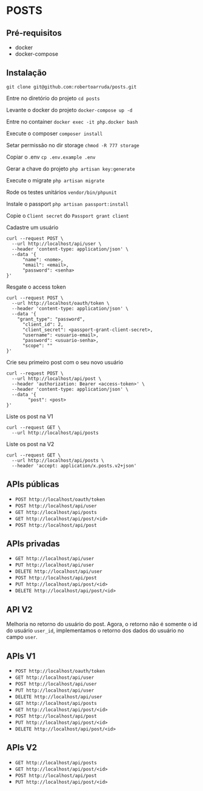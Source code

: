 # POSTS


## Pré-requisitos
- docker
- docker-compose


## Instalação

`git clone git@github.com:robertoarruda/posts.git`

Entre no diretório do projeto `cd posts`

Levante o docker do projeto `docker-compose up -d`

Entre no container `docker exec -it php.docker bash`

Execute o composer `composer install`

Setar permissão no dir storage `chmod -R 777 storage`

Copiar o .env `cp .env.example .env`

Gerar a chave do projeto `php artisan key:generate`

Execute o migrate `php artisan migrate`

Rode os testes unitários `vendor/bin/phpunit`

Instale o passport `php artisan passport:install`

Copie o `Client secret` do `Passport grant client`

Cadastre um usuário
```
curl --request POST \
  --url http://localhost/api/user \
  --header 'content-type: application/json' \
  --data '{
      "name": <nome>,
      "email": <email>,
      "password": <senha>
}'
```

Resgate o access token
```
curl --request POST \
  --url http://localhost/oauth/token \
  --header 'content-type: application/json' \
  --data '{
	"grant_type": "password",
      "client_id": 2,
      "client_secret": <passport-grant-client-secret>,
      "username": <usuario-email>,
      "password": <usuario-senha>,
      "scope": ""
}'
```

Crie seu primeiro post com o seu novo usuário
```
curl --request POST \
  --url http://localhost/api/post \
  --header 'authorization: Bearer <access-token>' \
  --header 'content-type: application/json' \
  --data '{
	    "post": <post>
}'
```

Liste os post na V1
```
curl --request GET \
  --url http://localhost/api/posts
```

Liste os post na V2
```
curl --request GET \
  --url http://localhost/api/posts \
  --header 'accept: application/x.posts.v2+json'
```

## APIs públicas
* `POST http://localhost/oauth/token`
* `POST http://localhost/api/user`
* `GET http://localhost/api/posts`
* `GET http://localhost/api/post/<id>`
* `POST http://localhost/api/post`


## APIs privadas
* `GET http://localhost/api/user`
* `PUT http://localhost/api/user`
* `DELETE http://localhost/api/user`
* `POST http://localhost/api/post`
* `PUT http://localhost/api/post/<id>`
* `DELETE http://localhost/api/post/<id>`


## API V2
Melhoria no retorno do usuário do post.
Agora, o retorno não é somente o id do usuário `user_id`, implementamos o retorno dos dados do usuário no campo `user`.


## APIs V1
* `POST http://localhost/oauth/token`
* `GET http://localhost/api/user`
* `POST http://localhost/api/user`
* `PUT http://localhost/api/user`
* `DELETE http://localhost/api/user`
* `GET http://localhost/api/posts`
* `GET http://localhost/api/post/<id>`
* `POST http://localhost/api/post`
* `PUT http://localhost/api/post/<id>`
* `DELETE http://localhost/api/post/<id>`


## APIs V2
* `GET http://localhost/api/posts`
* `GET http://localhost/api/post/<id>`
* `POST http://localhost/api/post`
* `PUT http://localhost/api/post/<id>`
